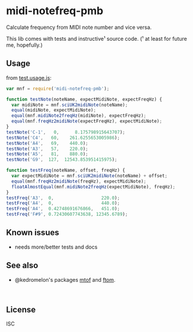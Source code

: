 ﻿
<!--#echo json="package.json" key="name" underline="=" -->
midi-notefreq-pmb
=================
<!--/#echo -->

<!--#echo json="package.json" key="description" -->
Calculate frequency from MIDI note number and vice versa.
<!--/#echo -->

This lib comes with tests and instructive¹ source code.
(¹ at least for future me, hopefully.)


Usage
-----

from [test.usage.js](test.usage.js):

<!--#include file="test.usage.js" start="  //#u" stop="  //#r"
  outdent="  " code="javascript" -->
<!--#verbatim lncnt="26" -->
```javascript
var mnf = require('midi-notefreq-pmb');

function testNote(noteName, expectMidiNote, expectFreqHz) {
  var midiNote = mnf.sciUK2midiNote(noteName);
  equal(midiNote, expectMidiNote);
  equal(mnf.midiNote2freqHz(midiNote), expectFreqHz);
  equal(mnf.freqHz2midiNote(expectFreqHz), expectMidiNote);
}
testNote('C-1',   0,      8.175798915643707);
testNote('C4',   60,    261.6255653005986);
testNote('A4',   69,    440.0);
testNote('A3',   57,    220.0);
testNote('A5',   81,    880.0);
testNote('G9',  127,  12543.853951415975);

function testFreq(noteName, offset, freqHz) {
  var expectMidiNote = mnf.sciUK2midiNote(noteName) + offset;
  equal(mnf.freqHz2midiNote(freqHz), expectMidiNote);
  floatAlmostEqual(mnf.midiNote2freqHz(expectMidiNote), freqHz);
}
testFreq('A3',  0,                  220.0);
testFreq('A4',  0,                  440.0);
testFreq('A4',  0.42748691676866,   451.0);
testFreq('F#9', 0.72430607743638, 12345.6789);
```
<!--/include-->



<!--#toc stop="scan" -->



Known issues
------------

* needs more/better tests and docs


See also
--------

* @kedromelon's packages [mtof](https://www.npmjs.com/package/mtof)
  and [ftom](https://www.npmjs.com/package/ftom).



&nbsp;


License
-------
<!--#echo json="package.json" key=".license" -->
ISC
<!--/#echo -->
